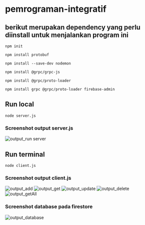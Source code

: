 # pemrograman-integratif
## berikut merupakan dependency yang perlu diinstall untuk menjalankan program ini
```
npm init
```

```
npm install protobuf
```

```
npm install --save-dev nodemon
```

```
npm install @grpc/grpc-js
```

```
npm install @grpc/proto-loader
```

```
npm install grpc @grpc/proto-loader firebase-admin
```

## Run local
```
node server.js
```
### Screenshot output server.js
![output_run server](https://user-images.githubusercontent.com/113494235/230700333-92388d5b-8e0d-4737-8dd5-3b2dd6ba321d.jpg)

## Run terminal
```
node client.js
```
### Screenshot output client.js
![output_add](https://user-images.githubusercontent.com/113494235/230700357-b5d62acc-2b7a-4b7c-9710-1643e0a0d4af.jpg)
![output_get](https://user-images.githubusercontent.com/113494235/230700370-4024bf5c-80a3-4fd6-be48-bfa224ad9644.jpg)
![output_update](https://user-images.githubusercontent.com/113494235/230700374-66164f68-885f-4d51-b702-bd0fd0eafd0d.jpg)
![output_delete](https://user-images.githubusercontent.com/113494235/230700381-5f5be4b7-3d48-477f-a299-d3922ead9ac4.jpg)
![output_getAll](https://user-images.githubusercontent.com/113494235/230700398-5792a141-0570-42b7-b232-6792e7faa4cf.jpg)

### Screenshot database pada firestore
![output_database](https://user-images.githubusercontent.com/113494235/230700466-e42e0923-c439-4045-ad5d-f38f2b73b40b.jpg)
